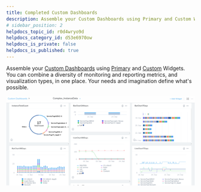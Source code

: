 ```yaml
---
title: Completed Custom Dashboards
description: Assemble your Custom Dashboards using Primary and Custom Widgets. You can combine a diversity of monitoring and reporting metrics, and visualization types, in one place. Your needs and imagination de…
# sidebar_position: 2
helpdocs_topic_id: r0d4wryo9d
helpdocs_category_id: d53e6970ow
helpdocs_is_private: false
helpdocs_is_published: true
---
```


Assemble your [Custom Dashboards](custom-dashboards.md) using [Primary](primary-widgets.md) and [Custom](custom-widgets.md) Widgets. You can combine a diversity of monitoring and reporting metrics, and visualization types, in one place. Your needs and imagination define what's possible.

![](./static/put-all-together-completed-custom-dashboard-60.png)